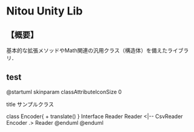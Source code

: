 # Nitou Unity Lib

## 【概要】
基本的な拡張メソッドやMath関連の汎用クラス（構造体）を備えたライブラリ．


## test


@startuml
skinparam classAttributeIconSize 0

title サンプルクラス

class Encoder{
    + translate()
}
Interface Reader
Reader <|-- CsvReader
Encoder .> Reader
@enduml
@enduml